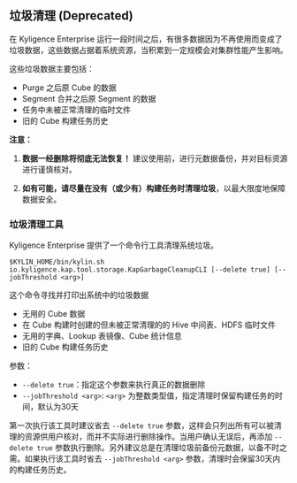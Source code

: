 ## 垃圾清理 (Deprecated)

在 Kyligence Enterprise 运行一段时间之后，有很多数据因为不再使用而变成了垃圾数据，这些数据占据着系统资源，当积累到一定规模会对集群性能产生影响。

这些垃圾数据主要包括：

- Purge 之后原 Cube 的数据
- Segment 合并之后原 Segment 的数据
- 任务中未被正常清理的临时文件
- 旧的 Cube 构建任务历史

**注意：**

1. **数据一经删除将彻底无法恢复！** 建议使用前，进行元数据备份，并对目标资源进行谨慎核对。

2. **如有可能，请尽量在没有（或少有）构建任务时清理垃圾**，以最大限度地保障数据安全。

### 垃圾清理工具
Kyligence Enterprise 提供了一个命令行工具清理系统垃圾。

```shell
$KYLIN_HOME/bin/kylin.sh io.kyligence.kap.tool.storage.KapGarbageCleanupCLI [--delete true] [--jobThreshold <arg>]
```

这个命令寻找并打印出系统中的垃圾数据

- 无用的 Cube 数据
- 在 Cube 构建时创建的但未被正常清理的的 Hive 中间表、HDFS 临时文件
- 无用的字典、Lookup 表镜像、Cube 统计信息
- 旧的 Cube 构建任务历史

参数：

- `--delete true`：指定这个参数来执行真正的数据删除
- `--jobThreshold <arg>`: `<arg>` 为整数类型值，指定清理时保留构建任务的时间，默认为30天

第一次执行该工具时建议省去 `--delete true` 参数，这样会只列出所有可以被清理的资源供用户核对，而并不实际进行删除操作。当用户确认无误后，再添加 `--delete true` 参数执行删除。另外建议总是在清理垃圾前备份元数据，以备不时之需。如果执行该工具时省去 `--jobThreshold <arg>` 参数，清理时会保留30天内的构建任务历史。
